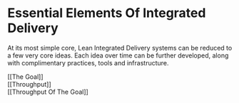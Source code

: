 # Essential Elements Of Integrated Delivery

At its most simple core, Lean Integrated Delivery systems can be reduced to a few very core ideas. Each idea over time can be further developed, along with complimentary practices, tools and infrastructure.

[[The Goal]]  
[[Throughput]]  
[[Throughput Of The Goal]]  